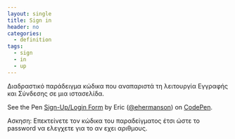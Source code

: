 ```yaml
---
layout: single
title: Sign in
header: no
categories:
  - definition
tags:
  - sign
  - in
  - up
---
```


Διαδραστικό παράδειγμα κώδικα που αναπαριστά τη λειτουργία Εγγραφής και Σύνδεσης σε μια ιστασελίδα.

<p data-height="265" data-theme-id="0" data-slug-hash="KwKWEv" data-default-tab="css,result" data-user="ehermanson" data-pen-title="Sign-Up/Login Form" class="codepen">See the Pen <a href="https://codepen.io/ehermanson/pen/KwKWEv/">Sign-Up/Login Form</a> by Eric (<a href="https://codepen.io/ehermanson">@ehermanson</a>) on <a href="https://codepen.io">CodePen</a>.</p>
<script async src="//assets.codepen.io/assets/embed/ei.js"></script>

Ασκηση: Επεκτείνετε τον κώδικα του παραδείγματος έτσι ώστε το password να ελεγχετε για το αν εχει αριθμους.
